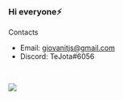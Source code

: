 ### Hi everyone⚡
Contacts
-  Email: giovanitjs@gmail.com
-  Discord: TeJota#6056
<br>
<p align="left">
  <a href="https://www.linkedin.com/in/giovani-merces-da-silva-b1a592191/" alt="LinkedIn">
    <img src="https://img.shields.io/badge/-LinkedIn-blue?style=flat-square&logo=Linkedin&logoColor=white" />
  </a>
 <br>
